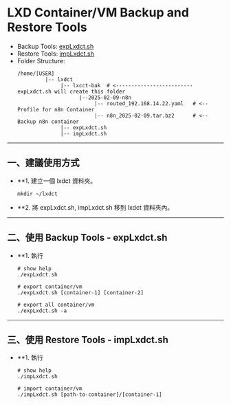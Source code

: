 # LXD Container/VM Backup and Restore Tools

- Backup Tools: [expLxdct.sh](https://github.com/robmlee/LXD-LXC-Intro/blob/main/expLxdct.sh)
- Restore Tools: [impLxdct.sh](https://github.com/robmlee/LXD-LXC-Intro/blob/main/impLxdct.sh)
- Folder Structure:
  ```text=
  /home/[USER]
           |-- lxdct
                |-- lxcct-bak  # <------------------------- expLxdct.sh will create this folder
                      |--2025-02-09-n8n
                           |-- routed_192.168.14.22.yaml   # <-- Profile for n8n Container
                           |-- n8n_2025-02-09.tar.bz2      # <-- Backup n8n container
                |-- expLxdct.sh
                |-- impLxdct.sh
  ```

---
## 一、建議使用方式
- **1. 建立一個 lxdct 資料夾。
  ```bash=
  mkdir ~/lxdct
  ```

- **2. 將 expLxdct.sh, impLxdct.sh 移到 lxdct 資料夾內。

---
## 二、使用 Backup Tools - expLxdct.sh
- **1. 執行
  ```bash=
  # show help
  ./expLxdct.sh

  # export container/vm
  ./expLxdct.sh [container-1] [container-2]

  # export all container/vm
  ./expLxdct.sh -a
  ```

---
## 三、使用 Restore Tools - impLxdct.sh
- **1. 執行
  ```bash=
  # show help
  ./impLxdct.sh
  
  # import container/vm
  ./impLxdct.sh [path-to-container]/[container-1] 
  ```


